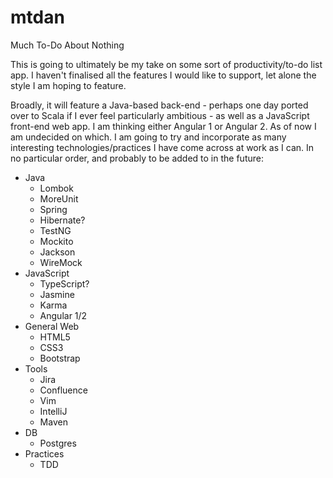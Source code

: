 # mtdan
Much To-Do About Nothing

This is going to ultimately be my take on some sort of productivity/to-do list app.  I haven't finalised all the features I would like to support, let alone the style I am hoping to feature.

Broadly, it will feature a Java-based back-end - perhaps one day ported over to Scala if I ever feel particularly ambitious - as well as a JavaScript front-end web app.  I am thinking either Angular 1 or Angular 2.  As of now I am undecided on which.
I am going to try and incorporate as many interesting technologies/practices I have come across at work as I can.  In no particular order, and probably to be added to in the future:

* Java
  * Lombok
  * MoreUnit
  * Spring
  * Hibernate?
  * TestNG
  * Mockito
  * Jackson
  * WireMock
* JavaScript
  * TypeScript?
  * Jasmine
  * Karma
  * Angular 1/2
* General Web
  * HTML5
  * CSS3
  * Bootstrap
* Tools
  * Jira
  * Confluence
  * Vim
  * IntelliJ
  * Maven
* DB
  * Postgres
* Practices
  * TDD
